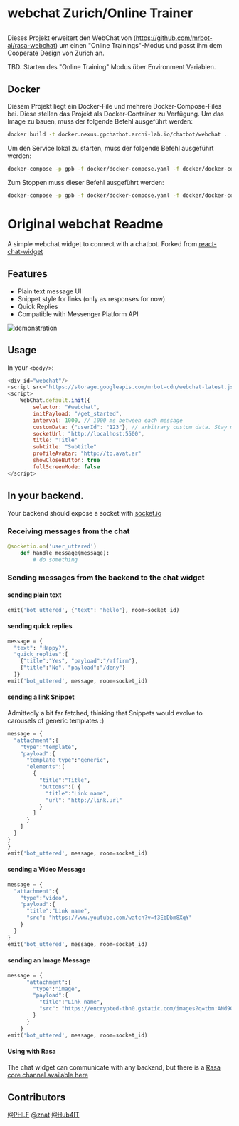 # webchat Zurich/Online Trainer

##
Dieses Projekt erweitert den WebChat von (https://github.com/mrbot-ai/rasa-webchat) um einen "Online Trainings"-Modus und passt ihm dem Cooperate Design von Zurich an.

TBD: Starten des "Online Training" Modus über Environment Variablen.

## Docker
Diesem Projekt liegt ein Docker-File und mehrere Docker-Compose-Files bei. Diese stellen das Projekt als Docker-Container zu Verfügung.
Um das Image zu bauen, muss der folgende Befehl ausgeführt werden:

```bash
docker build -t docker.nexus.gpchatbot.archi-lab.io/chatbot/webchat .
```

Um den Service lokal zu starten, muss der folgende Befehl ausgeführt werden:
```bash
docker-compose -p gpb -f docker/docker-compose.yaml -f docker/docker-compose.local.yaml up -d
```

Zum Stoppen muss dieser Befehl ausgeführt werden:
```bash
docker-compose -p gpb -f docker/docker-compose.yaml -f docker/docker-compose.local.yaml down
```

# Original webchat Readme

A simple webchat widget to connect with a chatbot. Forked from [react-chat-widget](https://github.com/Wolox/react-chat-widget)
## Features

- Plain text message UI
- Snippet style for links (only as responses for now)
- Quick Replies
- Compatible with Messenger Platform API

![demonstration](./assets/chat-demonstration.gif)

## Usage

In your `<body/>`:
```javascript
<div id="webchat"/>
<script src="https://storage.googleapis.com/mrbot-cdn/webchat-latest.js"></script>
<script>
    WebChat.default.init({
        selector: "#webchat",
        initPayload: "/get_started",
        interval: 1000, // 1000 ms between each message
        customData: {"userId": "123"}, // arbitrary custom data. Stay minimal as this will be added to the socket
        socketUrl: "http://localhost:5500",
        title: "Title"
        subtitle: "Subtitle"
        profileAvatar: "http://to.avat.ar"
        showCloseButton: true
        fullScreenMode: false
</script>
```

## In your backend.

Your backend should expose a socket with [socket.io](http://socket.io)

### Receiving messages from the chat

```python
@socketio.on('user_uttered')
    def handle_message(message):
        # do something
```          

### Sending messages from the backend to the chat widget

#### sending plain text

```python
emit('bot_uttered', {"text": "hello"}, room=socket_id)
```

#### sending quick replies

```python
message = {
  "text": "Happy?",
  "quick_replies":[
    {"title":"Yes", "payload":"/affirm"},
    {"title":"No", "payload":"/deny"}
  ]}
emit('bot_uttered', message, room=socket_id)
```

#### sending a link Snippet

Admittedly a bit far fetched, thinking that Snippets would evolve to carousels
of generic templates :)

```python
message = {
  "attachment":{
    "type":"template",
    "payload":{
      "template_type":"generic",
      "elements":[
        {
          "title":"Title",
          "buttons":[ {
            "title":"Link name",
            "url": "http://link.url"
          }
        ]
      }
    ]
  }
}
}    
emit('bot_uttered', message, room=socket_id)
```

#### sending a Video Message

```python
message = {
  "attachment":{
    "type":"video",
    "payload":{
      "title":"Link name",
      "src": "https://www.youtube.com/watch?v=f3EbDbm8XqY"
    }
  }
}  
emit('bot_uttered', message, room=socket_id)
```

#### sending an Image Message

```python
message = {
      "attachment":{
        "type":"image",
        "payload":{
          "title":"Link name",
          "src": "https://encrypted-tbn0.gstatic.com/images?q=tbn:ANd9GcT_IX5FSDQLrwm9qvuXu_g7R9t_-3yBSycZ8OxpRXvMDaTAeBEW"
        }
      }
    }
emit('bot_uttered', message, room=socket_id)
```
#### Using with Rasa
The chat widget can communicate with any backend, but there is a [Rasa core channel
available here](https://github.com/mrbot-ai/rasa-addons/)

## Contributors
[@PHLF](https://github.com/phlf)
[@znat](https://github.com/znat)
[@Hub4IT](https://github.com/Hub4IT)


